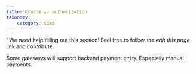 ```yaml
---
title: Create an authorization
taxonomy:
    category: docs
---
```


! We need help filling out this section! Feel free to follow the *edit this page* link and contribute.

Some gateways will support backend payment entry. Especially manual payments.
